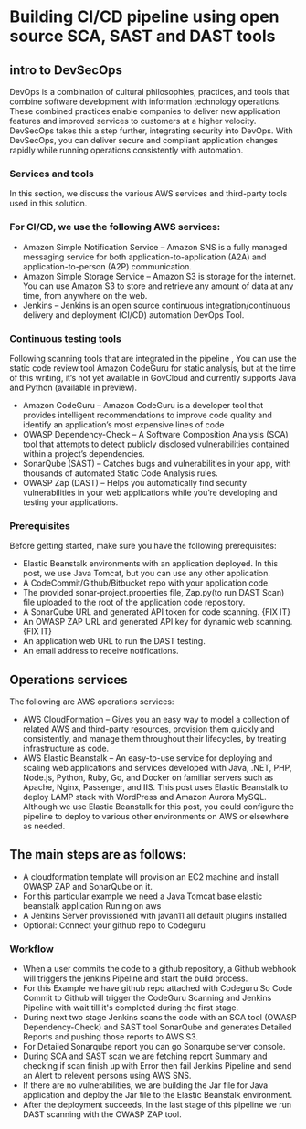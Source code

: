 # Building CI/CD pipeline using open source SCA, SAST and DAST tools

## intro to DevSecOps
DevOps is a combination of cultural philosophies, practices, and tools that combine software development with information technology operations. These combined practices enable companies to deliver new application features and improved services to customers at a higher velocity. DevSecOps takes this a step further, integrating security into DevOps. With DevSecOps, you can deliver secure and compliant application changes rapidly while running operations consistently with automation.

### Services and tools

In this section, we discuss the various AWS services and third-party tools used in this solution.

### For CI/CD, we use the following AWS services:

- Amazon Simple Notification Service – Amazon SNS is a fully managed messaging service for both application-to-application (A2A) and application-to-person (A2P) communication.
- Amazon Simple Storage Service – Amazon S3 is storage for the internet. You can use Amazon S3 to store and retrieve any amount of data at any time, from anywhere on the web.
- Jenkins – Jenkins is an open source continuous integration/continuous delivery and deployment (CI/CD) automation DevOps Tool.

### Continuous testing tools

Following scanning tools that are integrated in the pipeline ,  You can use the static code review tool Amazon CodeGuru for static analysis, but at the time of this writing, it’s not yet available in GovCloud and currently supports Java and Python (available in preview).

- Amazon CodeGuru – Amazon CodeGuru is a developer tool that provides intelligent recommendations to improve code quality and identify an application’s most expensive lines of code
- OWASP Dependency-Check – A Software Composition Analysis (SCA) tool that attempts to detect publicly disclosed vulnerabilities contained within a project’s dependencies.
- SonarQube (SAST) – Catches bugs and vulnerabilities in your app, with thousands of automated Static Code Analysis rules.
- OWASP Zap (DAST) – Helps you automatically find security vulnerabilities in your web applications while you’re developing and testing your applications.


### Prerequisites

Before getting started, make sure you have the following prerequisites:

- Elastic Beanstalk environments with an application deployed. In this post, we use Java Tomcat, but you can use any other application.
- A CodeCommit/Github/Bitbucket repo with your application code.
- The provided sonar-project.properties file, Zap.py(to run DAST Scan) file uploaded to the root of the application code repository.
- A SonarQube URL and generated API token for code scanning. {FIX IT}
- An OWASP ZAP URL and generated API key for dynamic web scanning. {FIX IT}
- An application web URL to run the DAST testing.
- An email address to receive notifications.

## Operations services

The following are AWS operations services:

- AWS CloudFormation – Gives you an easy way to model a collection of related AWS and third-party resources, provision them quickly and consistently, and manage them throughout their lifecycles, by treating infrastructure as code.
- AWS Elastic Beanstalk – An easy-to-use service for deploying and scaling web applications and services developed with Java, .NET, PHP, Node.js, Python, Ruby, Go, and Docker on familiar servers such as Apache, Nginx, Passenger, and IIS. This post uses Elastic Beanstalk to deploy LAMP stack with WordPress and Amazon Aurora MySQL. Although we use Elastic Beanstalk for this post, you could configure the pipeline to deploy to various other environments on AWS or elsewhere as needed.

## The main steps are as follows:
- A cloudformation template will provision an EC2 machine and install OWASP ZAP and SonarQube on it.
- For this particular example we need a Java Tomcat base elastic beanstalk application Runing on aws 
- A Jenkins Server provissioned with javan11 all default plugins installed
- Optional: Connect your github repo to Codeguru

### Workflow

- When a user commits the code to a github repository, a Github webhook will triggers the jenkins Pipeline and start the build process.
- For this Example we have github repo attached with Codeguru So Code Commit to Github will trigger the CodeGuru Scanning and Jenkins Pipeline with wait till it's completed during the first stage.
- During next two stage Jenkins scans the code with an SCA tool (OWASP Dependency-Check) and SAST tool SonarQube and generates Detailed Reports and pushing those reports to AWS S3. 
- For Detailed Sonarqube report you can go Sonarqube server console.
- During SCA and SAST scan we are fetching report Summary and checking if scan finish up with Error then fail Jenkins Pipeline and send an Alert to relevent persons using AWS SNS.
- If there are no vulnerabilities, we are building the Jar file for Java application and deploy the Jar file to the Elastic Beanstalk environment.
- After the deployment succeeds, In the last stage of this pipeline we run DAST scanning with the OWASP ZAP tool.
    